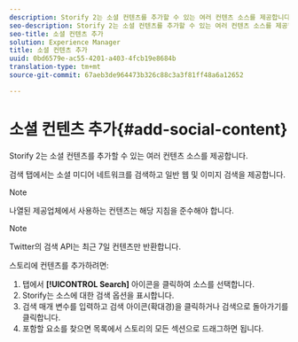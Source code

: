 ```yaml
---
description: Storify 2는 소셜 컨텐츠를 추가할 수 있는 여러 컨텐츠 소스를 제공합니다.
seo-description: Storify 2는 소셜 컨텐츠를 추가할 수 있는 여러 컨텐츠 소스를 제공합니다.
seo-title: 소셜 컨텐츠 추가
solution: Experience Manager
title: 소셜 컨텐츠 추가
uuid: 0bd6579e-ac55-4201-a403-4fcb19e8684b
translation-type: tm+mt
source-git-commit: 67aeb3de964473b326c88c3a3f81ff48a6a12652

---
```



# 소셜 컨텐츠 추가{#add-social-content}

Storify 2는 소셜 컨텐츠를 추가할 수 있는 여러 컨텐츠 소스를 제공합니다.

검색 탭에서는 소셜 미디어 네트워크를 검색하고 일반 웹 및 이미지 검색을 제공합니다.

>[!NOTE]
>
>나열된 제공업체에서 사용하는 컨텐츠는 해당 지침을 준수해야 합니다.

>[!NOTE]
>
>Twitter의 검색 API는 최근 7일 컨텐츠만 반환합니다.

스토리에 컨텐츠를 추가하려면:

1. 탭에서 **[!UICONTROL Search]** 아이콘을 클릭하여 소스를 선택합니다.
1. Storify는 소스에 대한 검색 옵션을 표시합니다.
1. 검색 매개 변수를 입력하고 검색 아이콘(확대경)을 클릭하거나 검색으로 돌아가기를 클릭합니다.
1. 포함할 요소를 찾으면 목록에서 스토리의 모든 섹션으로 드래그하면 됩니다.
